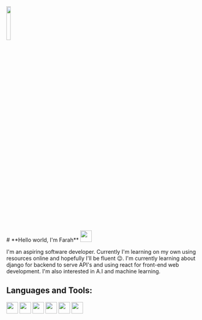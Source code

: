 <img src = "https://github.com/alansmathew/alansmathew/raw/master/lang.gif" width="15%">
<br/>
# **Hello world, I'm Farah** <img src="https://media.giphy.com/media/hvRJCLFzcasrR4ia7z/giphy.gif" width="30px">

I'm an aspiring software developer. Currently I'm learning on my own using resources online and hopefully I'll be fluent 😉.
I'm currently learning about django for backend to serve API's and using react for front-end web development.
I'm also interested in A.I and machine learning.

## **Languages and Tools:**

<p>
    <img src = "https://user-images.githubusercontent.com/43724242/121515492-e882f880-c9f5-11eb-89c6-a43a029c116b.png" height = "30">
  <img src = "https://user-images.githubusercontent.com/43724242/121515512-ede04300-c9f5-11eb-8229-bb11e08976b3.png" height = "30">
  <img src = "https://user-images.githubusercontent.com/43724242/121515533-f5075100-c9f5-11eb-9c71-48d179f1e1cd.png" height = "30">
  <img src = "https://user-images.githubusercontent.com/43724242/121516259-af975380-c9f6-11eb-9a32-2a6df34e51a4.png" height = "30">
    <img src = "https://user-images.githubusercontent.com/43724242/121520238-5da4fc80-c9fb-11eb-9529-6796b6bf3006.png" height = "30">
    <img src = "https://user-images.githubusercontent.com/43724242/121520362-80cfac00-c9fb-11eb-8fc7-5d01bc212ffe.png" height = "30">
<p/>


<!--
**farahfinn/farahfinn** is a ✨ _special_ ✨ repository because its `README.md` (this file) appears on your GitHub profile.

Here are some ideas to get you started:

- 🔭 I’m currently working on ...
- 🌱 I’m currently learning ...
- 👯 I’m looking to collaborate on ...
- 🤔 I’m looking for help with ...
- 💬 Ask me about ...
- 📫 How to reach me: ...
- 😄 Pronouns: ...
- ⚡ Fun fact: ...
-->
